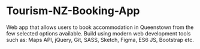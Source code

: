 # Tourism-NZ-Booking-App
Web app that allows users to book accommodation in Queenstown from the few selected options available. Build using modern web development tools such as: Maps API, jQuery, Git, SASS, Sketch, Figma, ES6 JS, Bootstrap etc. 
